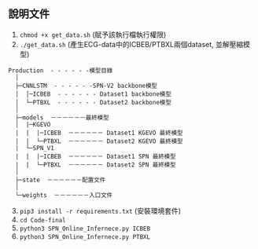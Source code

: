 ## 說明文件

1. `chmod +x get_data.sh` (賦予該執行檔執行權限)
2. `./get_data.sh` (產生ECG-data中的ICBEB/PTBXL兩個dataset, 並解壓縮模型)

```
Production  - - - - - -模型目錄
  │
  ├─CNNLSTM  - - - - - -SPN-V2 backbone模型
  │  │─ICBEB  - - - - - - Dataset1 backbone模型
  │  └─PTBXL  - - - - - - Dataset2 backbone模型
  │
  ├─models  －－－－－－最終模型
  │  |─KGEVO
  |  |  |─ICBEB  －－－－－－ Dataset1 KGEVO 最終模型
  |  |  └─PTBXL  －－－－－－ Dataset2 KGEVO 最終模型
  |  └─SPN_V1
  |  |  |─ICBEB  －－－－－－ Dataset1 SPN 最終模型
  |  |  └─PTBXL  －－－－－－ Dataset2 SPN 最終模型
  │
  ├─state  －－－－－－配置文件
  │
  └─weights  －－－－－－入口文件
```

3. `pip3 install -r requirements.txt` (安裝環境套件)
4. `cd Code-final`
5. `python3 SPN_Online_Infernece.py ICBEB`
6. `python3 SPN_Online_Infernece.py PTBXL`

